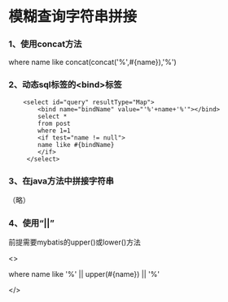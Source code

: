 # 模糊查询字符串拼接

### 1、使用concat方法

where name like concat\(concat\('%',\#{name}\),'%'\)

### 2、动态sql标签的&lt;bind&gt;标签

```
    <select id="query" resultType="Map">
        <bind name="bindName" value="'%'+name+'%'"></bind>
        select *
        from post
        where 1=1
        <if test="name != null">
        name like #{bindName}
        </if>
     </select>
```

### 3、在java方法中拼接字符串

（略）

### 4、使用“\|\|”

前提需要mybatis的upper\(\)或lower\(\)方法

&lt;&gt;

where name like '%' \|\| upper\(\#{name}\) \|\| '%'

&lt;/&gt;



